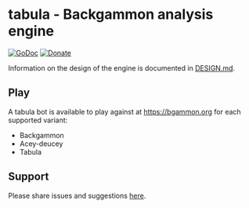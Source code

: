 # tabula - Backgammon analysis engine
[![GoDoc](https://codeberg.org/tslocum/godoc-static/raw/branch/main/badge.svg)](https://docs.rocket9labs.com/codeberg.org/tslocum/tabula)
[![Donate](https://img.shields.io/liberapay/receives/rocket9labs.com.svg?logo=liberapay)](https://liberapay.com/rocket9labs.com)

Information on the design of the engine is documented in [DESIGN.md](https://codeberg.org/tslocum/tabula/src/branch/main/DESIGN.md).

## Play

A tabula bot is available to play against at https://bgammon.org for each supported variant:

- Backgammon
- Acey-deucey
- Tabula

## Support

Please share issues and suggestions [here](https://codeberg.org/tslocum/tabula/issues).
